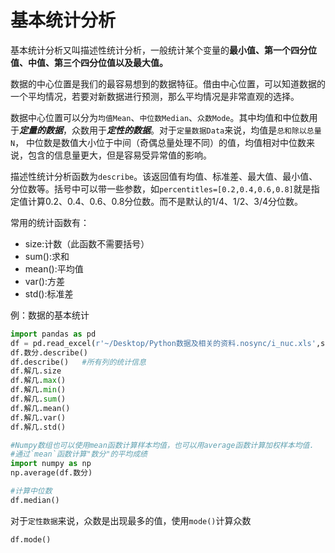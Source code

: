 # 基本统计分析
基本统计分析又叫描述性统计分析，一般统计某个变量的**最小值、第一个四分位值、中值、第三个四分位值以及最大值。**

数据的中心位置是我们的最容易想到的数据特征。借由中心位置，可以知道数据的一个平均情况，若要对新数据进行预测，那么平均情况是非常直观的选择。

数据中心位置可以分为`均值Mean`、`中位数Median`、`众数Mode`。其中均值和中位数用于***定量的数据***，众数用于***定性的数据***。对于`定量数据Data`来说，均值是`总和除以总量N`，
中位数是数值大小位于中间（奇偶总量处理不同）的值，均值相对中位数来说，包含的信息量更大，但是容易受异常值的影响。

描述性统计分析函数为`describe`。该返回值有均值、标准差、最大值、最小值、分位数等。括号中可以带一些参数，如`percentitles=[0.2,0.4,0.6,0.8]`就是指定值计算0.2、0.4、0.6、0.8分位数。而不是默认的1/4、1/2、3/4分位数。

常用的统计函数有：
+ size:计数（此函数不需要括号）
+ sum():求和
+ mean():平均值
+ var():方差
+ std():标准差

例：数据的基本统计
```python
import pandas as pd
df = pd.read_excel(r'~/Desktop/Python数据及相关的资料.nosync/i_nuc.xls',sheet_name='Sheet7')
df.数分.describe()
df.describe()   #所有列的统计信息
df.解几.size
df.解几.max()
df.解几.min()
df.解几.sum()
df.解几.mean()
df.解几.var()
df.解几.std()

#Numpy数组也可以使用mean函数计算样本均值，也可以用average函数计算加权样本均值.
#通过`mean`函数计算"数分"的平均成绩
import numpy as np
np.average(df.数分)

#计算中位数
df.median()
```
对于`定性数据`来说，众数是出现最多的值，使用`mode()`计算众数
```python
df.mode()
```